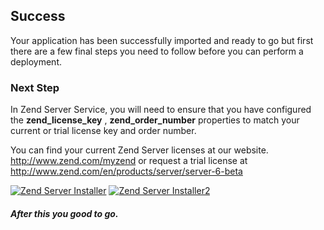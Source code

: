 [zs_lic]: https://raw.github.com/nickma/appdirector-solutions/master/Zend_ZendServer_Clustered_Beta/zs_installer.png 
[zs_order]: https://raw.github.com/nickma/appdzendserver56/master/zs_installerord.png  

## Success
Your application has been successfully imported and ready to go but first there are a few final steps you need to follow before you can perform a deployment.

### Next Step

In Zend Server Service, you will need to ensure that you have configured the **zend_license_key** , **zend_order_number** properties to match your current or trial license key and order number. 

You can find your current Zend Server licenses at our website. http://www.zend.com/myzend or request a trial license at http://www.zend.com/en/products/server/server-6-beta   

[![Zend Server Installer][zs_lic]][zs_lic]
[![Zend Server Installer2][zs_order]][zs_order]

##### After this you good to go.
